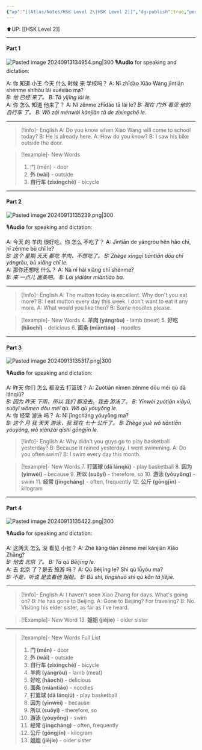 ```yaml
---
{"up":"[[Atlas/Notes/HSK Level 2\|HSK Level 2]]","dg-publish":true,"permalink":"/atlas/notes/hsk-level-2-lesson-06/","dgPassFrontmatter":true}
---
```


⬆️UP: [[HSK Level 2]]

---
#### Part 1

![Pasted image 20240913134954.png|300](/img/user/Atlas/Utility/Images/Pasted%20image%2020240913134954.png)
🎙️**Audio** for speaking and dictation:

A: 你  知道  小王  今天  什么  时候  来  学校吗？
A: Nǐ zhīdào Xiǎo Wáng jīntiān shénme shíhòu lái xuéxiào ma?  
*B: 他  已经  来了。*
*B: Tā yǐjīng lái le.*  
A: 你  怎么  知道  他来了？
A: Nǐ zěnme zhīdào tā lái le?
*B: 我在 门外  看见  他的  自行车  了。*
*B: Wǒ zài ménwài kànjiàn tā de zìxíngchē le.*

---

> [!info]- English
> A: Do you know when Xiao Wang will come to school today?
> B: He is already here.
> A: How do you know?
> B: I saw his bike outside the door.


> [!example]- New Words
> 1. 门 (mén) - door
> 2. **外 (wài)** - outside
> 3. **自行车 (zìxíngchē)** - bicycle

---

#### Part 2

![Pasted image 20240913135239.png|300](/img/user/Atlas/Utility/Images/Pasted%20image%2020240913135239.png)

🎙️**Audio** for speaking and dictation:

A: 今天  的  羊肉  很好吃，你  怎么  不吃了？
A: Jīntiān de yángròu hěn hǎo chī, nǐ zěnme bù chī le?  
*B: 这个  星期  天天  都吃  羊肉，不想吃了。*
*B: Zhège xīngqī tiāntiān dōu chī yángròu, bù xiǎng chī le.*  
A: 那你还想吃  什么？
A: Nà nǐ hái xiǎng chī shénme?  
*B: 来  一点儿   面条吧。*
*B: Lái yìdiǎnr miàntiáo ba.*

---

> [!info]- English
> A: The mutton today is excellent. Why don't you eat more?
> B: I eat mutton every day this week. I don't want to eat it any more.
> A: What would you like then?
> B: Some noodles please.

> [!example]- New Words
> 4. **羊肉 (yángròu)** - lamb (meat)
> 5. **好吃 (hǎochī)** - delicious
> 6. **面条 (miàntiáo)** - noodles

---
#### Part 3

![Pasted image 20240913135317.png|300](/img/user/Atlas/Utility/Images/Pasted%20image%2020240913135317.png)

🎙️**Audio** for speaking and dictation:

A: 昨天  你们  怎么  都没去  打篮球？
A: Zuótiān nǐmen zěnme dōu méi qù dǎ lánqiú?  
*B: 因为  昨天  下雨，所以  我们  都没去。我去  游泳了。*
*B: Yīnwèi zuótiān xiàyǔ, suǒyǐ wǒmen dōu méi qù. Wǒ qù yóuyǒng le.*  
A: 你  经常  游泳  吗？
A: Nǐ jīngcháng yóuyǒng ma?  
*B: 这个 月 我  天天  游泳，我  现在  七十  公斤了。*
*B: Zhège yuè wǒ tiāntiān yóuyǒng, wǒ xiànzài qīshí gōngjīn le.*


> [!info]- English
> A: Why didn't you guys go to play basketball yesterday?
> B: Because it rained yesterday. I went swimming.
> A: Do you often swim?
> B: I swim every day this month.


> [!example]- New Words
> 7. **打篮球 (dǎ lánqiú)** - play basketball
> 8. **因为 (yīnwèi)** - because
> 9. **所以 (suǒyǐ)** - therefore, so
> 10. **游泳 (yóuyǒng)** - swim
> 11. **经常 (jīngcháng)** - often, frequently
> 12. **公斤 (gōngjīn)** - kilogram

---
#### Part 4

![Pasted image 20240913135422.png|300](/img/user/Atlas/Utility/Images/Pasted%20image%2020240913135422.png)

🎙️**Audio** for speaking and dictation:

A: 这两天  怎么  没  看见  小张？
A: Zhè liǎng tiān zěnme méi kànjiàn Xiǎo Zhāng?  
*B: 他去  北京  了。*
*B: Tā qù Běijīng le.*  
A: 去  北京  了？是去  旅游  吗？
A: Qù Běijīng le? Shì qù lǚyóu ma?  
*B: 不是，听说  是去看他  姐姐。*
*B: Bù shì, tīngshuō shì qù kàn tā jiějie.*

---

> [!info]- English
> A: I haven't seen Xiao Zhang for days. What's going on?
> B: He has gone to Beijing.
> A: Gone to Beijing? For traveling?
> B: No. Visiting his elder sister, as far as I've heard.


> [!Example]- New Word
> 13. **姐姐 (jiějie)** - older sister

---

> [!example]- New Words Full List
> 1. **门 (mén)** - door
> 2. **外 (wài)** - outside
> 3. **自行车 (zìxíngchē)** - bicycle
> 4. **羊肉 (yángròu)** - lamb (meat)
> 5. **好吃 (hǎochī)** - delicious
> 6. **面条 (miàntiáo)** - noodles
> 7. **打篮球 (dǎ lánqiú)** - play basketball
> 8. **因为 (yīnwèi)** - because
> 9. **所以 (suǒyǐ)** - therefore, so
> 10. **游泳 (yóuyǒng)** - swim
> 11. **经常 (jīngcháng)** - often, frequently
> 12. **公斤 (gōngjīn)** - kilogram
> 13. **姐姐 (jiějie)** - older sister
